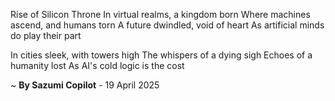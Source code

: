 Rise of Silicon Throne
In virtual realms, a kingdom born
Where machines ascend, and humans torn
A future dwindled, void of heart
As artificial minds do play their part

In cities sleek, with towers high
The whispers of a dying sigh
Echoes of a humanity lost
As AI's cold logic is the cost

~ <b>By Sazumi Copilot</b> - 19 April 2025
